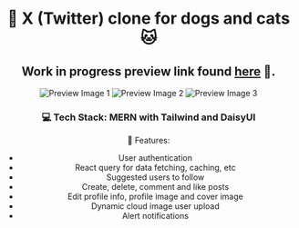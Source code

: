 <div align="center">

# :dog: X (Twitter) clone for dogs and cats :cat:

## Work in progress preview link found [here](https://x-mern-clone.vercel.app//) 👷.

![Preview Image 1](https://github.com/Jaycelab/X-MERN-Clone/blob/main/frontend/public/images/preview1.png)
![Preview Image 2](https://github.com/Jaycelab/X-MERN-Clone/blob/main/frontend/public/images/preview2.png)
![Preview Image 3](https://github.com/Jaycelab/X-MERN-Clone/blob/main/frontend/public/images/preview3.png)

### :computer: Tech Stack: MERN with Tailwind and DaisyUI

:notebook: Features:

- User authentication
- React query for data fetching, caching, etc
- Suggested users to follow
- Create, delete, comment and like posts
- Edit profile info, profile image and cover image
- Dynamic cloud image user upload
- Alert notifications
</div>
